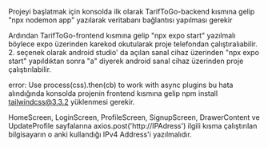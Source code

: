 Projeyi başlatmak için konsolda ilk olarak TarifToGo-backend kısmına gelip "npx nodemon app" yazılarak veritabanı bağlantısı yapılması gerekir

Ardından TarifToGo-frontend kısmına gelip "npx expo start" yazılmalı böylece expo üzerinden karekod okutularak proje telefondan çalıştıralıabilir. 2. seçenek olarak android studio' da açılan sanal cihaz üzerinden  "npx expo start" yapıldıktan sonra "a" diyerek android sanal cihaz üzerinden proje çalıştırılabilir.

error: Use process(css).then(cb) to work with async plugins
bu hata alındığında konsolda projenin frontend kısmına gelip npm install tailwindcss@3.3.2 yüklenmesi gerekir.

HomeScreen, LoginScreen, ProfileScreen, SignupScreen, DrawerContent ve UpdateProfile sayfalarına axios.post('http://IPAdress') ilgili kısma çalıştırılan bilgisayarın o anki kullandığı IPv4 Address'i yazılmalıdır.
